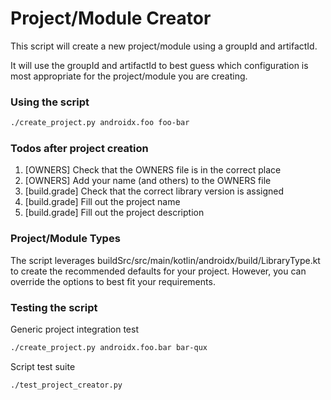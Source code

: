 # Project/Module Creator

This script will create a new project/module using a groupId and artifactId.

It will use the groupId and artifactId to best guess which configuration
is most appropriate for the project/module you are creating.

### Using the script

```bash
./create_project.py androidx.foo foo-bar
```

### Todos **after** project creation

1. [OWNERS] Check that the OWNERS file is in the correct place
2. [OWNERS] Add your name (and others) to the OWNERS file
3. [build.grade] Check that the correct library version is assigned
4. [build.grade] Fill out the project name
5. [build.grade] Fill out the project description

### Project/Module Types

The script leverages buildSrc/src/main/kotlin/androidx/build/LibraryType.kt
to create the recommended defaults for your project.  However, you can override
the options to best fit your requirements.

### Testing the script

Generic project integration test
```bash
./create_project.py androidx.foo.bar bar-qux
```

Script test suite
```bash
./test_project_creator.py
```